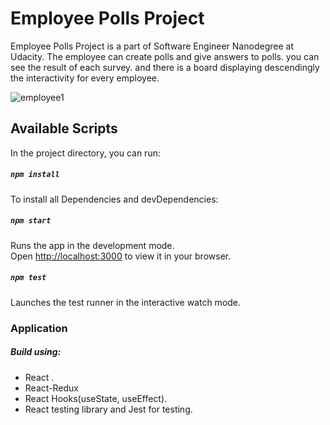 # Employee Polls Project

Employee Polls Project is a part of Software Engineer Nanodegree at Udacity. The employee can create polls and give answers to polls. you can see the result of each survey. and there is a board displaying descendingly the interactivity for every employee.

![employee1](https://user-images.githubusercontent.com/67834807/182600631-9dda714c-a3d6-4601-962b-4e650fa20604.png)

## Available Scripts

In the project directory, you can run:

##### `npm install`

To install all Dependencies and devDependencies:

##### `npm start`

Runs the app in the development mode.\
Open [http://localhost:3000](http://localhost:3000) to view it in your browser.

##### `npm test`

Launches the test runner in the interactive watch mode.

### Application

##### Build using:

- React .
- React-Redux
- React Hooks(useState, useEffect).
- React testing library and Jest for testing.
